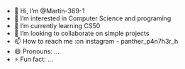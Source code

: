 - 👋 Hi, I’m @Martin-369-1
- 👀 I’m interested in Computer Science and programing
- 🌱 I’m currently learning CS50
- 💞️ I’m looking to collaborate on simple projects
- 📫 How to reach me :on instagram - panther_p4n7h3r_h
- 😄 Pronouns: ...
- ⚡ Fun fact: ...

<!---
Martin-369-1/Martin-369-1 is a ✨ special ✨ repository because its `README.md` (this file) appears on your GitHub profile.
You can click the Preview link to take a look at your changes.
--->
